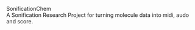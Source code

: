 SonificationChem<br/>
A Sonification Research Project for turning molecule data into midi, audo and score. <br/>